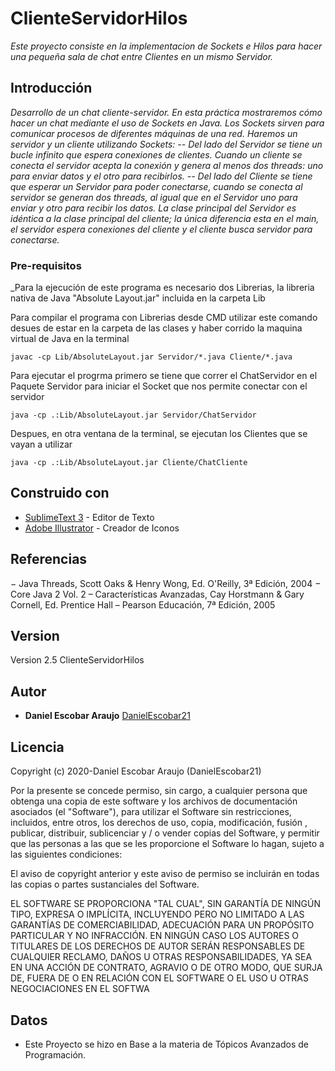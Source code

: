 # ClienteServidorHilos

_Este proyecto consiste en la implementacion de Sockets e Hilos para hacer una pequeña sala de chat entre Clientes en un mismo Servidor._

## Introducción 

_Desarrollo de un chat cliente-servidor. En esta práctica mostraremos cómo hacer un chat
mediante el uso de Sockets en Java. Los Sockets sirven para comunicar procesos de diferentes
máquinas de una red.
Haremos un servidor y un cliente utilizando Sockets: 
-- Del lado del Servidor se tiene un bucle infinito que espera conexiones de clientes. Cuando un 
cliente se conecta el servidor acepta la conexión y genera al menos dos threads: uno para enviar 
datos y el otro para recibirlos. 
-- Del lado del Cliente se tiene que esperar un Servidor para poder conectarse, cuando se conecta
al servidor se generan dos threads, al igual que en el Servidor uno para enviar y otro para
recibir los datos. 
La clase principal del Servidor es idéntica a la clase principal del cliente; la
única diferencia esta en el main, el servidor espera conexiones del cliente y el cliente busca
servidor para conectarse._


### Pre-requisitos 

_Para la ejecución de este programa es necesario dos Librerias, la libreria nativa de Java "Absolute Layout.jar" incluida en la carpeta Lib

Para compilar el programa con Librerias desde CMD utilizar este comando desues de estar en la carpeta de las clases y haber corrido la maquina virtual de Java en la terminal
```
javac -cp Lib/AbsoluteLayout.jar Servidor/*.java Cliente/*.java
```
Para ejecutar el progrma primero se tiene que correr el ChatServidor en el Paquete Servidor para iniciar el Socket que nos permite conectar con el servidor 
```
java -cp .:Lib/AbsoluteLayout.jar Servidor/ChatServidor
```
Despues, en otra ventana de la terminal, se ejecutan los Clientes que se vayan a utilizar
```
java -cp .:Lib/AbsoluteLayout.jar Cliente/ChatCliente
```

## Construido con 

* [SublimeText 3](https://www.sublimetext.com/) - Editor de Texto
* [Adobe Illustrator](https://www.adobe.com/mx/products/illustrator.html) - Creador de Iconos


## Referencias
− Java Threads, Scott Oaks & Henry Wong, Ed. O'Reilly, 3ª Edición, 2004 − Core Java 2 Vol. 2 – Características Avanzadas, Cay Horstmann & Gary Cornell, Ed. Prentice Hall – Pearson Educación, 7ª Edición, 2005 


## Version
Version 2.5 ClienteServidorHilos

## Autor 
* **Daniel Escobar Araujo** [DanielEscobar21](https://github.com/DanielEscobar21)

## Licencia 
Copyright (c) 2020-Daniel Escobar Araujo (DanielEscobar21)

Por la presente se concede permiso, sin cargo, a cualquier persona que obtenga una copia de este software y los archivos de documentación asociados (el "Software"), para utilizar el Software sin restricciones, incluidos, entre otros, los derechos de uso, copia, modificación, fusión , publicar, distribuir, sublicenciar y / o vender copias del Software, y permitir que las personas a las que se les proporcione el Software lo hagan, sujeto a las siguientes condiciones:

El aviso de copyright anterior y este aviso de permiso se incluirán en todas las copias o partes sustanciales del Software.

EL SOFTWARE SE PROPORCIONA "TAL CUAL", SIN GARANTÍA DE NINGÚN TIPO, EXPRESA O IMPLÍCITA, INCLUYENDO PERO NO LIMITADO A LAS GARANTÍAS DE COMERCIABILIDAD, ADECUACIÓN PARA UN PROPÓSITO PARTICULAR Y NO INFRACCIÓN. EN NINGÚN CASO LOS AUTORES O TITULARES DE LOS DERECHOS DE AUTOR SERÁN RESPONSABLES DE CUALQUIER RECLAMO, DAÑOS U OTRAS RESPONSABILIDADES, YA SEA EN UNA ACCIÓN DE CONTRATO, AGRAVIO O DE OTRO MODO, QUE SURJA DE, FUERA DE O EN RELACIÓN CON EL SOFTWARE O EL USO U OTRAS NEGOCIACIONES EN EL SOFTWA

## Datos 

* Este Proyecto se hizo en Base a la materia de Tópicos Avanzados de Programación.


